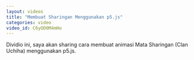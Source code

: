 ```yaml
---
layout: videos
title: "Membuat Sharingan Menggunakan p5.js"
categories: video
video_id: C6yOD0M4mHo
---
```

Dividio ini, saya akan sharing cara membuat animasi Mata Sharingan (Clan Uchiha) menggunakan p5.js.